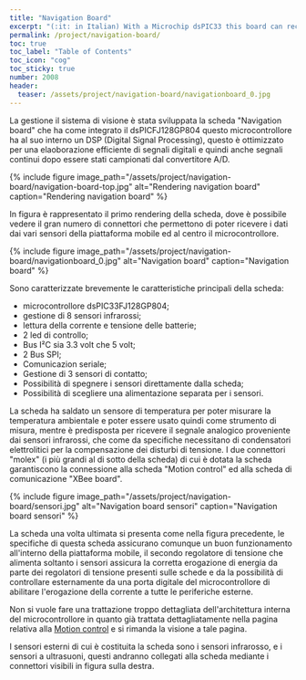 ```yaml
---
title: "Navigation Board"
excerpt: "(:it: in Italian) With a Microchip dsPIC33 this board can receive different analog values simultaneously. With different filter and other information from the Motion control this board can control the robot with an obstacle avoidance."
permalink: /project/navigation-board/
toc: true
toc_label: "Table of Contents"
toc_icon: "cog"
toc_sticky: true
number: 2008
header:
  teaser: /assets/project/navigation-board/navigationboard_0.jpg
---
```


La gestione il sistema di visione è stata sviluppata la scheda "Navigation board" che ha come integrato il dsPICFJ128GP804 questo microcontrollore ha al suo interno un DSP (Digital Signal Processing), questo è ottimizzato per una elaoborazione efficiente di segnali digitali e quindi anche segnali continui dopo essere stati campionati dal convertitore A/D.

{% include figure image_path="/assets/project/navigation-board/navigation-board-top.jpg" alt="Rendering navigation board" caption="Rendering navigation board" %}

In figura è rappresentato il primo rendering della scheda, dove è possibile vedere il gran numero di connettori che permettono di poter ricevere i dati dai vari sensori della piattaforma mobile ed al centro il microcontrollore.

{% include figure image_path="/assets/project/navigation-board/navigationboard_0.jpg" alt="Navigation board" caption="Navigation board" %}

Sono caratterizzate brevemente le caratteristiche principali della scheda:
* microcontrollore dsPIC33FJ128GP804;
* gestione di 8 sensori infrarossi;
* lettura della corrente e tensione delle batterie;
* 2 led di controllo;
* Bus I²C sia 3.3 volt che 5 volt;
* 2 Bus SPI;
* Comunicazion seriale;
* Gestione di 3 sensori di contatto;
* Possibilità di spegnere i sensori direttamente dalla scheda;
* Possibilità di scegliere una alimentazione separata per i sensori.

La scheda ha saldato un sensore di temperatura per poter misurare la temperatura ambientale e poter essere usato quindi come strumento di misura, mentre è predisposta per ricevere il segnale analogico proveniente dai sensori infrarossi, che come da specifiche necessitano di condensatori elettrolitici per la compensazione dei disturbi di tensione. I due connettori "molex" (i più grandi al di sotto della scheda) di cui è dotata la scheda garantiscono la connessione alla scheda "Motion control" ed alla scheda di comunicazione "XBee board".

{% include figure image_path="/assets/project/navigation-board/sensori.jpg" alt="Navigation board sensori" caption="Navigation board sensori" %}

La scheda una volta ultimata si presenta come nella figura precedente, le specifiche di questa scheda assicurano comunque un buon funzionamento all'interno della piattaforma mobile, il secondo regolatore di tensione che alimenta soltanto i sensori assicura la corretta erogazione di energia da parte dei regolatori di tensione presenti sulle schede e da la possibilità di controllare esternamente da una porta digitale del microcontrollore di abilitare l'erogazione della corrente a tutte le periferiche esterne.

Non si vuole fare una trattazione troppo dettagliata dell'architettura interna del microcontrollore in quanto già trattata dettagliatamente nella pagina relativa alla [Motion control](/project/motion-control) e si rimanda la visione a tale pagina.

I sensori esterni di cui è costituita la scheda sono i sensori infrarosso, e i sensori a ultrasuoni, questi andranno collegati alla scheda mediante i connettori visibili in figura sulla destra.